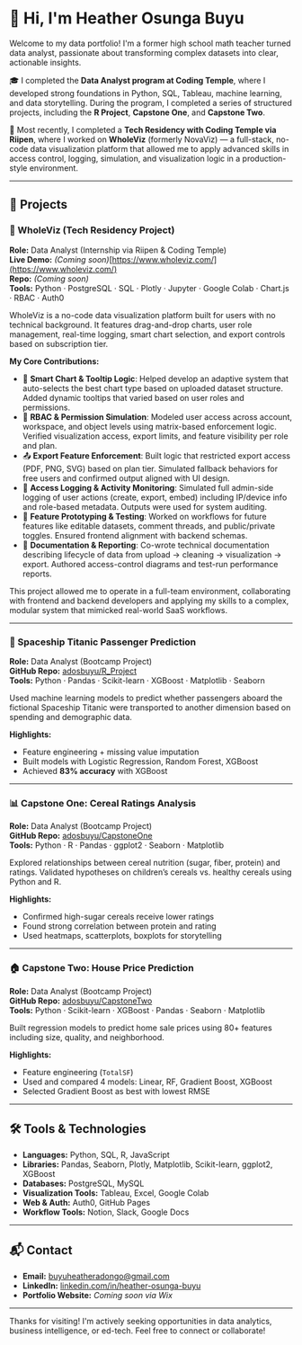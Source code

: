 # 👋 Hi, I'm Heather Osunga Buyu

Welcome to my data portfolio! I'm a former high school math teacher turned data analyst, passionate about transforming complex datasets into clear, actionable insights.

🎓 I completed the **Data Analyst program at Coding Temple**, where I developed strong foundations in Python, SQL, Tableau, machine learning, and data storytelling. During the program, I completed a series of structured projects, including the **R Project**, **Capstone One**, and **Capstone Two**.

💼 Most recently, I completed a **Tech Residency with Coding Temple via Riipen**, where I worked on **WholeViz** (formerly NovaViz) — a full-stack, no-code data visualization platform that allowed me to apply advanced skills in access control, logging, simulation, and visualization logic in a production-style environment.

---

## 🚀 Projects

### 🧠 WholeViz (Tech Residency Project)  
**Role:** Data Analyst (Internship via Riipen & Coding Temple)  
**Live Demo:** *(Coming soon)*[https://www.wholeviz.com/](https://www.wholeviz.com/)  
**Repo:** *(Coming soon)*  
**Tools:** Python · PostgreSQL · SQL · Plotly · Jupyter · Google Colab · Chart.js · RBAC · Auth0

WholeViz is a no-code data visualization platform built for users with no technical background. It features drag-and-drop charts, user role management, real-time logging, smart chart selection, and export controls based on subscription tier.

**My Core Contributions:**
- 🧠 **Smart Chart & Tooltip Logic**: Helped develop an adaptive system that auto-selects the best chart type based on uploaded dataset structure. Added dynamic tooltips that varied based on user roles and permissions.
- 🔐 **RBAC & Permission Simulation**: Modeled user access across account, workspace, and object levels using matrix-based enforcement logic. Verified visualization access, export limits, and feature visibility per role and plan.
- 📤 **Export Feature Enforcement**: Built logic that restricted export access (PDF, PNG, SVG) based on plan tier. Simulated fallback behaviors for free users and confirmed output aligned with UI design.
- 🧾 **Access Logging & Activity Monitoring**: Simulated full admin-side logging of user actions (create, export, embed) including IP/device info and role-based metadata. Outputs were used for system auditing.
- 🔄 **Feature Prototyping & Testing**: Worked on workflows for future features like editable datasets, comment threads, and public/private toggles. Ensured frontend alignment with backend schemas.
- 📝 **Documentation & Reporting**: Co-wrote technical documentation describing lifecycle of data from upload → cleaning → visualization → export. Authored access-control diagrams and test-run performance reports.

This project allowed me to operate in a full-team environment, collaborating with frontend and backend developers and applying my skills to a complex, modular system that mimicked real-world SaaS workflows.

---

### 🚀 Spaceship Titanic Passenger Prediction  
**Role:** Data Analyst (Bootcamp Project)  
**GitHub Repo:** [adosbuyu/R_Project](https://github.com/adosbuyu/R_Project)  
**Tools:** Python · Pandas · Scikit-learn · XGBoost · Matplotlib · Seaborn

Used machine learning models to predict whether passengers aboard the fictional Spaceship Titanic were transported to another dimension based on spending and demographic data.

**Highlights:**
- Feature engineering + missing value imputation
- Built models with Logistic Regression, Random Forest, XGBoost
- Achieved **83% accuracy** with XGBoost

---

### 📊 Capstone One: Cereal Ratings Analysis  
**Role:** Data Analyst (Bootcamp Project)  
**GitHub Repo:** [adosbuyu/CapstoneOne](https://github.com/adosbuyu/CapstoneOne)  
**Tools:** Python · R · Pandas · ggplot2 · Seaborn · Matplotlib

Explored relationships between cereal nutrition (sugar, fiber, protein) and ratings. Validated hypotheses on children’s cereals vs. healthy cereals using Python and R.

**Highlights:**
- Confirmed high-sugar cereals receive lower ratings
- Found strong correlation between protein and rating
- Used heatmaps, scatterplots, boxplots for storytelling

---

### 🏠 Capstone Two: House Price Prediction  
**Role:** Data Analyst (Bootcamp Project)  
**GitHub Repo:** [adosbuyu/CapstoneTwo](https://github.com/adosbuyu/CapstoneTwo)  
**Tools:** Python · Scikit-learn · XGBoost · Pandas · Seaborn · Matplotlib

Built regression models to predict home sale prices using 80+ features including size, quality, and neighborhood.

**Highlights:**
- Feature engineering (`TotalSF`)
- Used and compared 4 models: Linear, RF, Gradient Boost, XGBoost
- Selected Gradient Boost as best with lowest RMSE

---

## 🛠️ Tools & Technologies

- **Languages:** Python, SQL, R, JavaScript
- **Libraries:** Pandas, Seaborn, Plotly, Matplotlib, Scikit-learn, ggplot2, XGBoost
- **Databases:** PostgreSQL, MySQL
- **Visualization Tools:** Tableau, Excel, Google Colab
- **Web & Auth:** Auth0, GitHub Pages
- **Workflow Tools:** Notion, Slack, Google Docs

---

## 📬 Contact

- **Email:** buyuheatheradongo@gmail.com  
- **LinkedIn:** [linkedin.com/in/heather-osunga-buyu](https://www.linkedin.com/in/heather-osunga-buyu)  
- **Portfolio Website:** *Coming soon via Wix*
---

Thanks for visiting! I'm actively seeking opportunities in data analytics, business intelligence, or ed-tech. Feel free to connect or collaborate!
